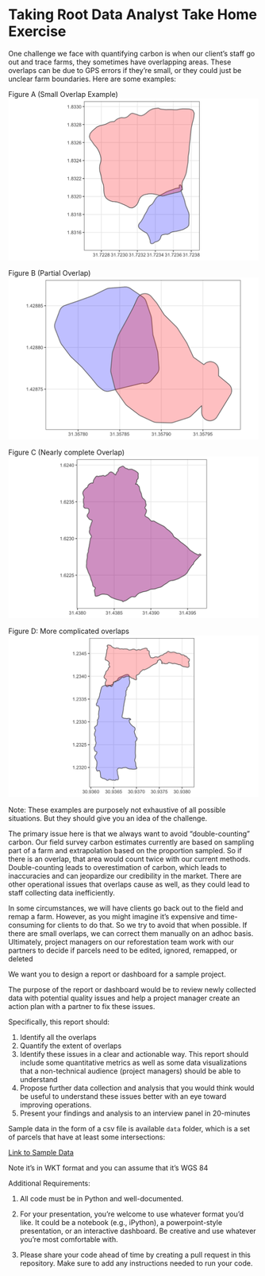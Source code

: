 # Taking Root Data Analyst Take Home Exercise

One challenge we face with quantifying carbon is when our client’s staff go out and trace farms, they sometimes have overlapping areas. These overlaps can be due to GPS errors if they’re small, or they could just be unclear farm boundaries. Here are some examples:


Figure A (Small Overlap Example)
![Small Overlap](./images/image1.png)

Figure B (Partial Overlap)
![Partial Overlap](./images/image2.png)


Figure C (Nearly complete Overlap)
![Nearly complete Overlap](./images/image3.png)


Figure D: More complicated overlaps
![Complicated overlaps](./images/image4.png)

Note: These examples are purposely not exhaustive of all possible situations. But they should give you an idea of the challenge.

The primary issue here is that we always want to avoid “double-counting” carbon. Our field survey carbon estimates currently are based on sampling part of a farm and extrapolation based on the proportion sampled. So if there is an overlap, that area would count twice with our current methods. Double-counting leads to overestimation of carbon, which leads to inaccuracies and can jeopardize our credibility in the market. There are other operational issues that overlaps cause as well, as they could lead to staff collecting data inefficiently.

In some circumstances, we will have clients go back out to the field and remap a farm. However, as you might imagine it’s expensive and time-consuming for clients to do that. So we try to avoid that when possible. If there are small overlaps, we can correct them manually on an adhoc basis. Ultimately, project managers on our reforestation team work with our partners to  decide if parcels need to be edited, ignored, remapped, or deleted

We want you to design a report or dashboard for a sample project.

The purpose of the report or dashboard would be to review newly collected data with potential quality issues and help a project manager create an action plan with a partner to fix these issues.

Specifically, this report should:
1) Identify all the overlaps
2) Quantify the extent of overlaps
3) Identify these issues in a clear and actionable way. This report should include some quantitative metrics as well as some data visualizations that a non-technical audience (project managers) should be able to understand
4) Propose further data collection and analysis that you would think would be useful to understand these issues better with an eye toward improving operations.
5) Present your findings and analysis to an interview panel in 20-minutes


Sample data in the form of a csv file is available `data` folder, which is a set of parcels that have at least some intersections:

[Link to Sample Data](./data/sample-data.csv)

Note it’s in WKT format and you can assume that it’s WGS 84


Additional Requirements:
1) All code must be in Python and well-documented.

2) For your presentation, you’re welcome to use whatever format you’d like. It could be a notebook (e.g., iPython), a powerpoint-style presentation, or an interactive dashboard.  Be creative and use whatever you’re most comfortable with.


3) Please share your code ahead of time by creating a pull request in this repository. Make sure to add any instructions needed to run your code.


